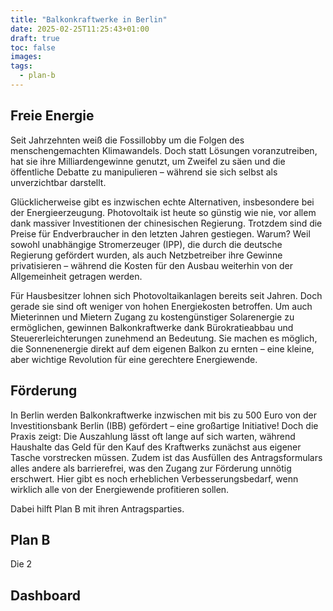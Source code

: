 ```yaml
---
title: "Balkonkraftwerke in Berlin"
date: 2025-02-25T11:25:43+01:00
draft: true
toc: false
images:
tags:
  - plan-b
---
```


## Freie Energie
Seit Jahrzehnten weiß die Fossillobby um die Folgen des menschengemachten Klimawandels. Doch statt Lösungen voranzutreiben, hat sie ihre Milliardengewinne genutzt, um Zweifel zu säen und die öffentliche Debatte zu manipulieren – während sie sich selbst als unverzichtbar darstellt.

Glücklicherweise gibt es inzwischen echte Alternativen, insbesondere bei der Energieerzeugung. Photovoltaik ist heute so günstig wie nie, vor allem dank massiver Investitionen der chinesischen Regierung. Trotzdem sind die Preise für Endverbraucher in den letzten Jahren gestiegen. Warum? Weil sowohl unabhängige Stromerzeuger (IPP), die durch die deutsche Regierung gefördert wurden, als auch Netzbetreiber ihre Gewinne privatisieren – während die Kosten für den Ausbau weiterhin von der Allgemeinheit getragen werden.

Für Hausbesitzer lohnen sich Photovoltaikanlagen bereits seit Jahren. Doch gerade sie sind oft weniger von hohen Energiekosten betroffen. Um auch Mieterinnen und Mietern Zugang zu kostengünstiger Solarenergie zu ermöglichen, gewinnen Balkonkraftwerke dank Bürokratieabbau und Steuererleichterungen zunehmend an Bedeutung. Sie machen es möglich, die Sonnenenergie direkt auf dem eigenen Balkon zu ernten – eine kleine, aber wichtige Revolution für eine gerechtere Energiewende.

## Förderung
In Berlin werden Balkonkraftwerke inzwischen mit bis zu 500 Euro von der Investitionsbank Berlin (IBB) gefördert – eine großartige Initiative! Doch die Praxis zeigt: Die Auszahlung lässt oft lange auf sich warten, während Haushalte das Geld für den Kauf des Kraftwerks zunächst aus eigener Tasche vorstrecken müssen. Zudem ist das Ausfüllen des Antragsformulars alles andere als barrierefrei, was den Zugang zur Förderung unnötig erschwert. Hier gibt es noch erheblichen Verbesserungsbedarf, wenn wirklich alle von der Energiewende profitieren sollen.

Dabei hilft Plan B mit ihren Antragsparties.


## Plan B

Die 2

## Dashboard

